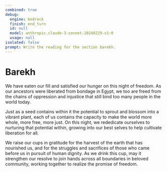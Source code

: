 ```yaml
---
combined: true
debug:
  engine: bedrock
  finish: end_turn
  id: null
  model: anthropic.claude-3-sonnet-20240229-v1:0
  usage: null
isolated: false
prompt: Write the reading for the section barekh.
---
```


# Barekh

We have eaten our fill and satisfied our hunger on this night of freedom. As our ancestors were liberated from bondage in Egypt, we too are freed from the chains of oppression and injustice that still bind too many people in the world today.

Just as a seed contains within it the potential to sprout and blossom into a vibrant plant, each of us contains the capacity to make the world more whole, more free, more just. On this night, we rededicate ourselves to nurturing that potential within, growing into our best selves to help cultivate liberation for all.

We raise our cups in gratitude for the harvest of the earth that has nourished us, and for the struggles and sacrifices of those who came before us in pursuit of human dignity. As we drink this cup, may it strengthen our resolve to join hands across all boundaries in beloved community, working together to realize the promise of freedom.
